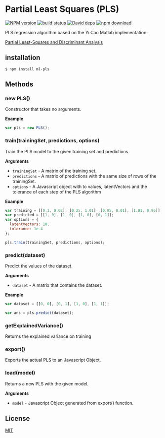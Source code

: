 # Partial Least Squares (PLS)

  [![NPM version][npm-image]][npm-url]
  [![build status][travis-image]][travis-url]
  [![David deps][david-image]][david-url]
  [![npm download][download-image]][download-url]

PLS regression algorithm based on the Yi Cao Matlab implementation:

[Partial Least-Squares and Discriminant Analysis](http://www.mathworks.com/matlabcentral/fileexchange/18760-partial-least-squares-and-discriminant-analysis)

## installation

`$ npm install ml-pls`

## Methods

### new PLS()

Constructor that takes no arguments.

__Example__

```js
var pls = new PLS();
```

### train(trainingSet, predictions, options)

Train the PLS model to the given training set and predictions

__Arguments__

* `trainingSet` - A matrix of the training set.
* `predictions` - A matrix of predictions with the same size of rows of the trainingSet.
* `options` - A Javascript object with to values, latentVectors and the tolerance of each step of the PLS algorithm

__Example__

```js
var training = [[0.1, 0.02], [0.25, 1.01] ,[0.95, 0.01], [1.01, 0.96]];
var predicted = [[1, 0], [1, 0], [1, 0], [0, 1]];
var options = {
  latentVectors: 10,
  tolerance: 1e-4
};

pls.train(trainingSet, predictions, options);
```

### predict(dataset)

Predict the values of the dataset.

__Arguments__

* `dataset` - A matrix that contains the dataset.

__Example__

```js
var dataset = [[0, 0], [0, 1], [1, 0], [1, 1]];

var ans = pls.predict(dataset);
```

### getExplainedVariance()

Returns the explained variance on training

### export()

Exports the actual PLS to an Javascript Object.

### load(model)

Returns a new PLS with the given model.

__Arguments__

* `model` - Javascript Object generated from export() function.

## License

[MIT](./LICENSE)

[npm-image]: https://img.shields.io/npm/v/ml-pls.svg?style=flat-square
[npm-url]: https://npmjs.org/package/ml-pls
[travis-image]: https://img.shields.io/travis/mljs/pls/master.svg?style=flat-square
[travis-url]: https://travis-ci.org/mljs/pls
[david-image]: https://img.shields.io/david/mljs/pls.svg?style=flat-square
[david-url]: https://david-dm.org/mljs/pls
[download-image]: https://img.shields.io/npm/dm/ml-pls.svg?style=flat-square
[download-url]: https://npmjs.org/package/ml-pls
